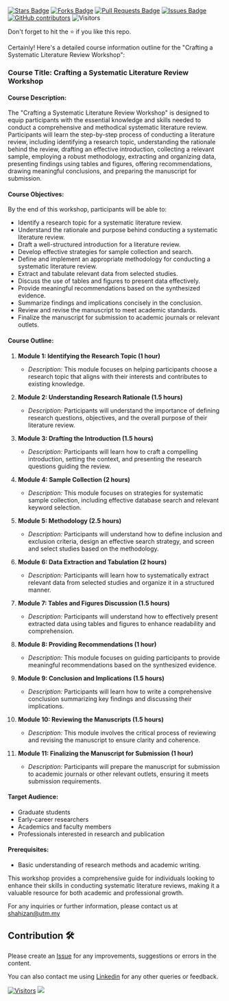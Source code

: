 <a href="https://github.com/drshahizan/courses/stargazers"><img src="https://img.shields.io/github/stars/drshahizan/courses" alt="Stars Badge"/></a>
<a href="https://github.com/drshahizan/courses/network/members"><img src="https://img.shields.io/github/forks/drshahizan/courses" alt="Forks Badge"/></a>
<a href="https://github.com/drshahizan/courses/pulls"><img src="https://img.shields.io/github/issues-pr/drshahizan/courses" alt="Pull Requests Badge"/></a>
<a href="https://github.com/drshahizan/courses/issues"><img src="https://img.shields.io/github/issues/drshahizan/courses" alt="Issues Badge"/></a>
<a href="https://github.com/drshahizan/courses/graphs/contributors"><img alt="GitHub contributors" src="https://img.shields.io/github/contributors/drshahizan/courses?color=2b9348"></a>
![Visitors](https://api.visitorbadge.io/api/visitors?path=https%3A%2F%2Fgithub.com%2Fdrshahizan%2Fcourses&labelColor=%23d9e3f0&countColor=%23697689&style=flat)

Don't forget to hit the :star: if you like this repo.

Certainly! Here's a detailed course information outline for the "Crafting a Systematic Literature Review Workshop":

### Course Title: Crafting a Systematic Literature Review Workshop

#### Course Description:
The "Crafting a Systematic Literature Review Workshop" is designed to equip participants with the essential knowledge and skills needed to conduct a comprehensive and methodical systematic literature review. Participants will learn the step-by-step process of conducting a literature review, including identifying a research topic, understanding the rationale behind the review, drafting an effective introduction, collecting a relevant sample, employing a robust methodology, extracting and organizing data, presenting findings using tables and figures, offering recommendations, drawing meaningful conclusions, and preparing the manuscript for submission.

#### Course Objectives:
By the end of this workshop, participants will be able to:
- Identify a research topic for a systematic literature review.
- Understand the rationale and purpose behind conducting a systematic literature review.
- Draft a well-structured introduction for a literature review.
- Develop effective strategies for sample collection and search.
- Define and implement an appropriate methodology for conducting a systematic literature review.
- Extract and tabulate relevant data from selected studies.
- Discuss the use of tables and figures to present data effectively.
- Provide meaningful recommendations based on the synthesized evidence.
- Summarize findings and implications concisely in the conclusion.
- Review and revise the manuscript to meet academic standards.
- Finalize the manuscript for submission to academic journals or relevant outlets.

#### Course Outline:
1. **Module 1: Identifying the Research Topic (1 hour)**
   - *Description:* This module focuses on helping participants choose a research topic that aligns with their interests and contributes to existing knowledge.
  
2. **Module 2: Understanding Research Rationale (1.5 hours)**
   - *Description:* Participants will understand the importance of defining research questions, objectives, and the overall purpose of their literature review.
  
3. **Module 3: Drafting the Introduction (1.5 hours)**
   - *Description:* Participants will learn how to craft a compelling introduction, setting the context, and presenting the research questions guiding the review.
  
4. **Module 4: Sample Collection (2 hours)**
   - *Description:* This module focuses on strategies for systematic sample collection, including effective database search and relevant keyword selection.
  
5. **Module 5: Methodology (2.5 hours)**
   - *Description:* Participants will understand how to define inclusion and exclusion criteria, design an effective search strategy, and screen and select studies based on the methodology.
  
6. **Module 6: Data Extraction and Tabulation (2 hours)**
   - *Description:* Participants will learn how to systematically extract relevant data from selected studies and organize it in a structured manner.
  
7. **Module 7: Tables and Figures Discussion (1.5 hours)**
   - *Description:* Participants will understand how to effectively present extracted data using tables and figures to enhance readability and comprehension.
  
8. **Module 8: Providing Recommendations (1 hour)**
   - *Description:* This module focuses on guiding participants to provide meaningful recommendations based on the synthesized evidence.
  
9. **Module 9: Conclusion and Implications (1.5 hours)**
   - *Description:* Participants will learn how to write a comprehensive conclusion summarizing key findings and discussing their implications.
  
10. **Module 10: Reviewing the Manuscripts (1.5 hours)**
    - *Description:* This module involves the critical process of reviewing and revising the manuscript to ensure clarity and coherence.
  
11. **Module 11: Finalizing the Manuscript for Submission (1 hour)**
    - *Description:* Participants will prepare the manuscript for submission to academic journals or other relevant outlets, ensuring it meets submission requirements.

#### Target Audience:
- Graduate students
- Early-career researchers
- Academics and faculty members
- Professionals interested in research and publication

#### Prerequisites:
- Basic understanding of research methods and academic writing.

This workshop provides a comprehensive guide for individuals looking to enhance their skills in conducting systematic literature reviews, making it a valuable resource for both academic and professional growth.

For any inquiries or further information, please contact us at shahizan@utm.my

## Contribution 🛠️
Please create an [Issue](https://github.com/drshahizan/courses/issues) for any improvements, suggestions or errors in the content.

You can also contact me using [Linkedin](https://www.linkedin.com/in/drshahizan/) for any other queries or feedback.

[![Visitors](https://api.visitorbadge.io/api/visitors?path=https%3A%2F%2Fgithub.com%2Fdrshahizan&labelColor=%23697689&countColor=%23555555&style=plastic)](https://visitorbadge.io/status?path=https%3A%2F%2Fgithub.com%2Fdrshahizan)
![](https://hit.yhype.me/github/profile?user_id=81284918)

